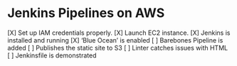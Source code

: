 # Jenkins Pipelines on AWS

[X] Set up IAM credentials properly.
[X] Launch EC2 instance.
[X] Jenkins is installed and running
[X] ‘Blue Ocean’ is enabled
[ ] Barebones Pipeline is added
[ ] Publishes the static site to S3
[ ] Linter catches issues with HTML
[ ] Jenkinsfile is demonstrated
